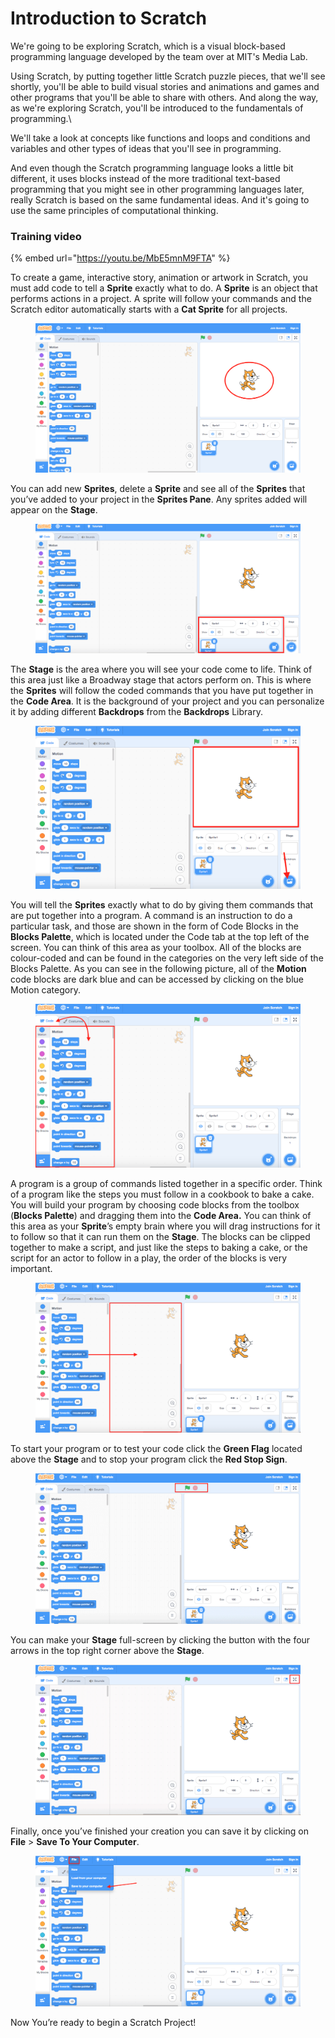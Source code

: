 # Introduction to Scratch

We're going to be exploring Scratch, which is a visual block-based programming language developed by the team over at MIT's Media Lab.&#x20;

Using Scratch, by putting together little Scratch puzzle pieces, that we'll see shortly, you'll be able to build visual stories and animations and games and other programs that you'll be able to share with others. And along the way, as we're exploring Scratch, you'll be introduced to the fundamentals of programming.\


We'll take a look at concepts like functions and loops and conditions and variables and other types of ideas that you'll see in programming.

And even though the Scratch programming language looks a little bit different, it uses blocks instead of the more traditional text-based programming that you might see in other programming languages later, really Scratch is based on the same fundamental ideas. And it's going to use the same principles of computational thinking.

### Training video

{% embed url="https://youtu.be/MbE5mnM9FTA" %}

To create a game, interactive story, animation or artwork in Scratch, you must add code to tell a **Sprite** exactly what to do. A **Sprite** is an object that performs actions in a project.  A sprite will follow your commands and the Scratch editor automatically starts with a **Cat Sprite** for all projects.&#x20;

<figure><img src="../../../.gitbook/assets/image (6).png" alt=""><figcaption></figcaption></figure>

You can add new **Sprites**, delete a **Sprite** and see all of the **Sprites** that you’ve added to your project in the **Sprites Pane**. Any sprites added will appear on the **Stage**.

<figure><img src="../../../.gitbook/assets/image (5).png" alt=""><figcaption></figcaption></figure>

The **Stage** is the area where you will see your code come to life. Think of this area just like a Broadway stage that actors perform on. This is where the **Sprites** will follow the coded commands that you have put together in the **Code Area**. It is the background of your project and you can personalize it by adding different **Backdrops** from the **Backdrops** Library.

<figure><img src="../../../.gitbook/assets/image (3).png" alt=""><figcaption></figcaption></figure>

You will tell the **Sprites** exactly what to do by giving them commands that are put together into a program. A command is an instruction to do a particular task, and those are shown in the form of Code Blocks in the **Blocks Palette**, which is located under the Code tab at the top left of the screen. You can think of this area as your toolbox. All of the blocks are colour-coded and can be found in the categories on the very left side of the Blocks Palette. As you can see in the following picture, all of the **Motion** code blocks are dark blue and can be accessed by clicking on the blue Motion category.&#x20;

<figure><img src="../../../.gitbook/assets/image (1).png" alt=""><figcaption></figcaption></figure>

A program is a group of commands listed together in a specific order. Think of a program like the steps you must follow in a cookbook to bake a cake.  You will build your program by choosing code blocks from the toolbox (**Blocks Palette**) and dragging them into the **Code Area.** You can think of this area as your **Sprite**’s empty brain where you will drag instructions for it to follow so that it can run them on the **Stage**. The blocks can be clipped together to make a script, and just like the steps to baking a cake, or the script for an actor to follow in a play, the order of the blocks is very important.&#x20;

<figure><img src="../../../.gitbook/assets/image (8).png" alt=""><figcaption></figcaption></figure>

To start your program or to test your code click the **Green Flag** located above the **Stage** and to stop your program click the **Red Stop Sign**.&#x20;

<figure><img src="../../../.gitbook/assets/image (4).png" alt=""><figcaption></figcaption></figure>

You can make your **Stage** full-screen by clicking the button with the four arrows in the top right corner above the **Stage**.&#x20;

<figure><img src="../../../.gitbook/assets/image (3) (1).png" alt=""><figcaption></figcaption></figure>

Finally, once you’ve finished your creation you can save it by clicking on **File** > **Save To Your Computer**.&#x20;

<figure><img src="../../../.gitbook/assets/image (7).png" alt=""><figcaption></figcaption></figure>

Now You’re ready to begin a Scratch Project!&#x20;
